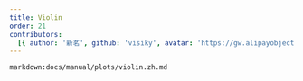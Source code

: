 ```yaml
---
title: Violin
order: 21
contributors:
  [{ author: '新茗', github: 'visiky', avatar: 'https://gw.alipayobjects.com/zos/antfincdn/KAeYPA3TV0/avatar.jpeg' }]
---
```


`markdown:docs/manual/plots/violin.zh.md`